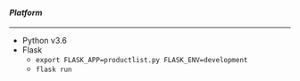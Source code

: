 #### _Platform_
--------------
- Python v3.6
- Flask
  - `export FLASK_APP=productlist.py FLASK_ENV=development` 
  - `flask run`

